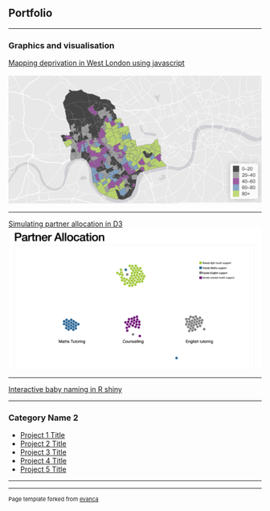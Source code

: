 ## Portfolio

---

### Graphics and visualisation

[Mapping deprivation in West London using javascript](/sample_page)
<br>
<br>
<img src="images/WLMapping.png?raw=true"/>

---
[Simulating partner allocation in D3]("http://bl.ocks.org/bsuthersan/7b1184e2b955d3d7906fc902b8e2db10")
<img src="images/Partnerallocation.png?raw=true"/>

---
[Interactive baby naming in R shiny](http://example.com/)


---

### Category Name 2

- [Project 1 Title](http://example.com/)
- [Project 2 Title](http://example.com/)
- [Project 3 Title](http://example.com/)
- [Project 4 Title](http://example.com/)
- [Project 5 Title](http://example.com/)

---




---
<p style="font-size:11px">Page template forked from <a href="https://github.com/evanca/quick-portfolio">evanca</a></p>
<!-- Remove above link if you don't want to attibute -->
